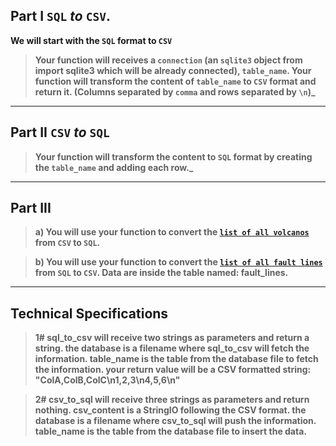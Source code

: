 ## Part I ```SQL``` <i>to</i> ```CSV```.
**We will start with the ```SQL``` format to ```CSV```**
> **Your function will receives a ```connection``` (an ```sqlite3``` object from import sqlite3 which will be already connected), ```table_name```.
Your function will transform the content of ```table_name``` to ```CSV``` format and return it. (Columns separated by ```comma``` and rows separated by ```\n```)_**

---


## Part II ```CSV``` <i>to</i> ```SQL```
> **Your function will transform the content to ```SQL``` format by creating the ```table_name``` and adding each row._**
---
## Part III
> **a) You will use your function to convert the <a href="https://storage.googleapis.com/qwasar-public/track-ds/list_volcano.csv">```list of all volcanos```</a> from ```CSV``` to ```SQL```.**

> **b) You will use your function to convert the <a href="https://storage.googleapis.com/qwasar-public/track-ds/all_fault_line.db">```list of all fault lines```</a> from ```SQL``` to ```CSV```.
Data are inside the table named: fault_lines.**
---
## Technical Specifications
> **1# sql_to_csv will receive two strings as parameters and return a string.
the database is a filename where sql_to_csv will fetch the information.
table_name is the table from the database file to fetch the information.
your return value will be a CSV formatted string:
"ColA,ColB,ColC\n1,2,3\n4,5,6\n"**

> **2# csv_to_sql will receive three strings as parameters and return nothing.
csv_content is a StringIO following the CSV format.
the database is a filename where csv_to_sql will push the information.
table_name is the table from the database file to insert the data.**
